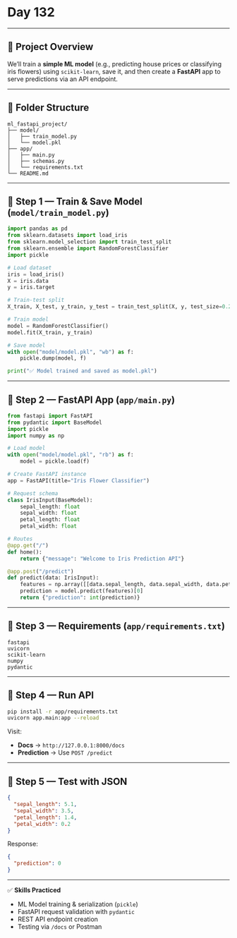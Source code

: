 # Day 132

---

## **📌 Project Overview**

We’ll train a **simple ML model** (e.g., predicting house prices or classifying iris flowers) using `scikit-learn`, save it, and then create a **FastAPI** app to serve predictions via an API endpoint.

---

## **📂 Folder Structure**

```
ml_fastapi_project/
├── model/
│   ├── train_model.py
│   └── model.pkl
├── app/
│   ├── main.py
│   ├── schemas.py
│   └── requirements.txt
└── README.md
```

---

## **🔹 Step 1 — Train & Save Model (`model/train_model.py`)**

```python
import pandas as pd
from sklearn.datasets import load_iris
from sklearn.model_selection import train_test_split
from sklearn.ensemble import RandomForestClassifier
import pickle

# Load dataset
iris = load_iris()
X = iris.data
y = iris.target

# Train-test split
X_train, X_test, y_train, y_test = train_test_split(X, y, test_size=0.2, random_state=42)

# Train model
model = RandomForestClassifier()
model.fit(X_train, y_train)

# Save model
with open("model/model.pkl", "wb") as f:
    pickle.dump(model, f)

print("✅ Model trained and saved as model.pkl")
```

---

## **🔹 Step 2 — FastAPI App (`app/main.py`)**

```python
from fastapi import FastAPI
from pydantic import BaseModel
import pickle
import numpy as np

# Load model
with open("model/model.pkl", "rb") as f:
    model = pickle.load(f)

# Create FastAPI instance
app = FastAPI(title="Iris Flower Classifier")

# Request schema
class IrisInput(BaseModel):
    sepal_length: float
    sepal_width: float
    petal_length: float
    petal_width: float

# Routes
@app.get("/")
def home():
    return {"message": "Welcome to Iris Prediction API"}

@app.post("/predict")
def predict(data: IrisInput):
    features = np.array([[data.sepal_length, data.sepal_width, data.petal_length, data.petal_width]])
    prediction = model.predict(features)[0]
    return {"prediction": int(prediction)}
```

---

## **🔹 Step 3 — Requirements (`app/requirements.txt`)**

```
fastapi
uvicorn
scikit-learn
numpy
pydantic
```

---

## **🔹 Step 4 — Run API**

```bash
pip install -r app/requirements.txt
uvicorn app.main:app --reload
```

Visit:

* **Docs** → `http://127.0.0.1:8000/docs`
* **Prediction** → Use `POST /predict`

---

## **🔹 Step 5 — Test with JSON**

```json
{
  "sepal_length": 5.1,
  "sepal_width": 3.5,
  "petal_length": 1.4,
  "petal_width": 0.2
}
```

Response:

```json
{
  "prediction": 0
}
```

---

✅ **Skills Practiced**

* ML Model training & serialization (`pickle`)
* FastAPI request validation with `pydantic`
* REST API endpoint creation
* Testing via `/docs` or Postman

